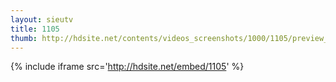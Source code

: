 ```yaml
---
layout: sieutv
title: 1105
thumb: http://hdsite.net/contents/videos_screenshots/1000/1105/preview_360p.mp4.jpg
---
```

{% include iframe src='http://hdsite.net/embed/1105' %}
 
